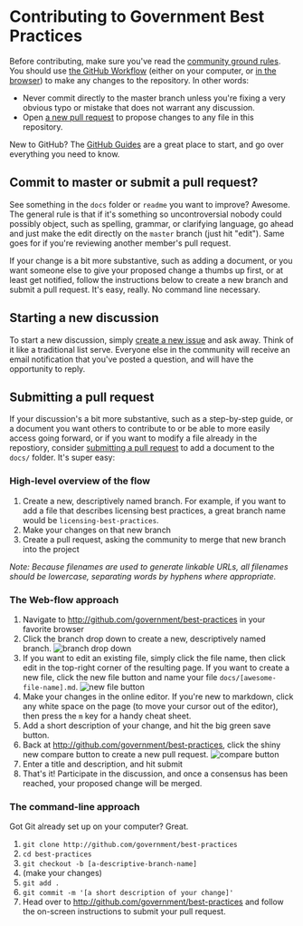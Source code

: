 # Contributing to Government Best Practices

Before contributing, make sure you've read the [community ground rules](https://github.com/government/best-practices#basic-ground-rules). You should use [the GitHub Workflow](http://guides.github.com/overviews/flow/) (either on your computer, or [in the browser](https://github.com/blog/1557-github-flow-in-the-browser)) to make any changes to the repository. In other words:

* Never commit directly to the master branch unless you're fixing a very obvious typo or mistake that does not warrant any discussion.
* Open [a new pull request](github.com/government/best-practices/compare) to propose changes to any file in this repository.

New to GitHub? The [GitHub Guides](http://guides.github.com) are a great place to start, and go over everything you need to know.

## Commit to master or submit a pull request?

See something in the `docs` folder or `readme` you want to improve? Awesome. The general rule is that if it's something so uncontroversial nobody could possibly object, such as spelling, grammar, or clarifying language, go ahead and just make the edit directly on the `master` branch (just hit "edit"). Same goes for if you're reviewing another member's pull request.

If your change is a bit more substantive, such as adding a document, or you want someone else to give your proposed change a thumbs up first, or at least get notified, follow the instructions below to create a new branch and submit a pull request. It's easy, really. No command line necessary.

## Starting a new discussion

To start a new discussion, simply [create a new issue](https://github.com/government/best-practices/issues/new) and ask away. Think of it like a traditional list serve. Everyone else in the community will receive an email notification that you've posted a question, and will have the opportunity to reply.

## Submitting a pull request

If your discussion's a bit more substantive, such as a step-by-step guide, or a document you want others to contribute to or be able to more easily access going forward, or if you want to modify a file already in the repostiory, consider [submitting a pull request](https://help.github.com/articles/creating-a-pull-request) to add a document to the `docs/` folder. It's super easy:

### High-level overview of the flow

1. Create a new, descriptively named branch. For example, if you want to add a file that describes licensing best practices, a great branch name would be `licensing-best-practices`.
2. Make your changes on that new branch
3. Create a pull request, asking the community to merge that new branch into the project

*Note: Because filenames are used to generate linkable URLs, all filenames should be lowercase, separating words by hyphens where appropriate.*

### The Web-flow approach

1. Navigate to http://github.com/government/best-practices in your favorite browser
2. Click the branch drop down to create a new, descriptively named branch. ![branch drop down](https://f.cloud.github.com/assets/282759/1035804/61aaff16-0f30-11e3-916b-452a8665425e.png)
3. If you want to edit an existing file, simply click the file name, then click edit in the top-right corner of the resulting page. If you want to create a new file, click the new file button and name your file `docs/[awesome-file-name].md`. ![new file button](https://f.cloud.github.com/assets/282759/1035818/9f60f770-0f30-11e3-9205-0157abee2d75.png)
4. Make your changes in the online editor. If you're new to markdown, click any white space on the page (to move your cursor out of the editor), then press the `m` key for a handy cheat sheet.
5. Add a short description of your change, and hit the big green save button.
6. Back at http://github.com/government/best-practices, click the shiny new compare button to create a new pull request. ![compare button](https://f.cloud.github.com/assets/282759/1035855/764a0bf0-0f31-11e3-8c05-ddbe0b56e227.png)
7. Enter a title and description, and hit submit
8. That's it! Participate in the discussion, and once a consensus has been reached, your proposed change will be merged.

### The command-line approach

Got Git already set up on your computer? Great.

1. `git clone http://github.com/government/best-practices`
2. `cd best-practices`
3. `git checkout -b [a-descriptive-branch-name]`
4. (make your changes)
5. `git add .`
6. `git commit -m '[a short description of your change]'`
7. Head over to http://github.com/government/best-practices and follow the on-screen instructions to submit your pull request.
